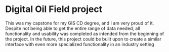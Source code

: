 # Digital Oil Field project

This was my capstone for my GIS CD degree, and I am very proud of it. Despite not being able to get the entire range of data needed, all functionality and usability was completed as intended from the beginning of the project. In the future, this project could be built upon to create a similar interface with even more specialized functionality in an industry setting
